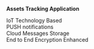 <!--- Tracks 2.5.0 --->

<B>Assets Tracking Application</B>

IoT Technology Based</br>
PUSH notifications</br>
Cloud Messages Storage</br>
End to End Encryption Enhanced</br>

